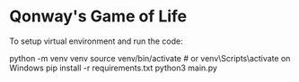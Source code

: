 # Qonway's Game of Life

To setup virtual environment and run the code: 

python -m venv venv
source venv/bin/activate   # or venv\Scripts\activate on Windows
pip install -r requirements.txt
python3 main.py
